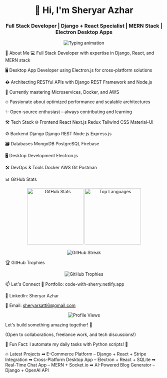 <h1 align="center">👋 Hi, I'm <strong>Sheryar Azhar</strong></h1> <h3 align="center">Full Stack Developer | Django + React Specialist | MERN Stack | Electron Desktop Apps</h3><p align="center"> <img src="https://readme-typing-svg.herokuapp.com?font=Fira+Code&weight=600&size=22&pause=1000&color=20C20E&width=600&lines=Building+scalable+web+%26+desktop+apps;Python+Django+%7C+React+%7C+Next.js;MERN+Stack+%7C+Electron+Desktop+Apps;Clean+Code+Advocate+%7C+Problem+Solver;Open+Source+Contributor+%E2%9A%A1" alt="Typing animation" /> </p>
🚀 About Me
💻 Full Stack Developer with expertise in Django, React, and MERN stack

🖥 Desktop App Developer using Electron.js for cross-platform solutions

� Architecting RESTful APIs with Django REST Framework and Node.js

🌱 Currently mastering Microservices, Docker, and AWS

🔥 Passionate about optimized performance and scalable architectures

✨ Open-source enthusiast – always contributing and learning

🛠 Tech Stack
🌐 Frontend
React
Next.js
Redux
Tailwind CSS
Material-UI

⚙ Backend
Django
Django REST
Node.js
Express.js

🗃 Databases
MongoDB
PostgreSQL
Firebase

🖥 Desktop Development
Electron.js

🛠 DevOps & Tools
Docker
AWS
Git
Postman

📊 GitHub Stats
<p align="center"> <img height="180em" src="https://github-readme-stats.vercel.app/api?username=shery313&show_icons=true&theme=radical&include_all_commits=true&count_private=true" alt="GitHub Stats" /> <img height="180em" src="https://github-readme-stats.vercel.app/api/top-langs/?username=shery313&layout=compact&theme=radical&langs_count=6" alt="Top Languages" /> </p><p align="center"> <img src="https://github-readme-streak-stats.herokuapp.com/?user=shery313&theme=radical" alt="GitHub Streak" /> </p>
🏆 GitHub Trophies
<p align="center"> <img src="https://github-profile-trophy.vercel.app/?username=shery313&theme=radical&no-frame=true&row=1&column=7" alt="GitHub Trophies" /> </p>
📫 Let's Connect
🔗 Portfolio: code-with-sherry.netlify.app

💼 LinkedIn: Sheryar Azhar

📧 Email: sheryarsatti6@gmail.com


<p align="center"> <img src="https://komarev.com/ghpvc/?username=shery313&label=Profile%20Views&color=blueviolet&style=flat" alt="Profile Views" /> </p>
Let's build something amazing together! 🚀

(Open to collaborations, freelance work, and tech discussions!)

🔹 Fun Fact: I automate my daily tasks with Python scripts! 🐍

🔥 Latest Projects
➡ E-Commerce Platform – Django + React + Stripe Integration
➡ Cross-Platform Desktop App – Electron + React + SQLite
➡ Real-Time Chat App – MERN + Socket.io
➡ AI-Powered Blog Generator – Django + OpenAI API
